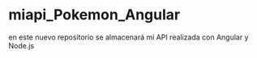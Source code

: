 # miapi_Pokemon_Angular
en este nuevo repositorio se almacenará mi API realizada con Angular y Node.js 

